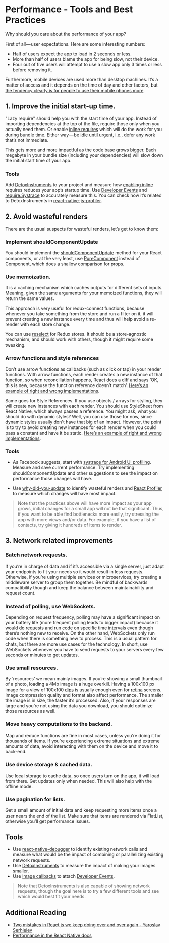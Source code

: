 # Performance - Tools and Best Practices

Why should you care about the performance of your app?

First of all — user expectations. Here are some interesting numbers:

* Half of users expect the app to load in 2 seconds or less.
* More than half of users blame the app for being slow, not their device.
* Four out of five users will attempt to use a slow app only 3 times or less before removing it.

Furthermore, mobile devices are used more than desktop machines. It’s a matter of access and it depends on the time of day and other factors, but [the tendency clearly is for people to use their mobile phones more](https://techjury.net/stats-about/mobile-vs-desktop-usage/).

## 1. Improve the initial start-up time.
"Lazy require" should help you with the start time of your app. Instead of importing dependencies at the top of the file, require those only when you actually need them.
Or enable [inline requires](https://facebook.github.io/react-native/docs/performance#adding-a-packager-config-file) which will do the work for you during bundle time. Either way — be [idle until urgent](https://philipwalton.com/articles/idle-until-urgent/), i.e., defer any work that’s not immediate.

This gets more and more impactful as the code base grows bigger. Each megabyte in your bundle size (including your dependencies) will slow down the initial start time of your app.

### Tools

Add [DetoxInstruments](https://github.com/wix/DetoxInstruments) to your project and measure how [enabling inline](https://facebook.github.io/react-native/docs/performance#adding-a-packager-config-file) requires reduces your app’s startup time.
Use [Developer Events](https://github.com/wix/DetoxInstruments/blob/master/Documentation/DeveloperAPIReferenceEventsJS.md)
and [require.Systrace](https://facebook.github.io/react-native/docs/performance#investigating-the-loaded-modules) to accurately measure this. You can check how it’s related to DetoxInstruments in [react-native-js-profiler](https://github.com/wix-incubator/react-native-js-profiler/blob/master/src/JSPerfProfiler.js#L77-L99).

## 2. Avoid wasteful renders

There are the usual suspects for wasteful renders, let’s get to know them:

### Implement shouldComponentUpdate

You should implement the [shouldComponentUpdate](https://reactjs.org/docs/react-component.html#shouldcomponentupdate) method for your React components,
or at the very least, use [PureComponent](https://reactjs.org/docs/react-api.html#reactpurecomponent) instead of Component, which does a shallow comparison for props.

### Use memoization.

It is a caching mechanism which caches outputs for different sets of inputs. Meaning, given the same arguments for your memoized functions, they will return the same values.

This approach is very useful for redux-connect functions, because whenever you take something from the store and run a filter on it, it will prevent creating a new instance every time and thus will help avoid a re-render with each store change.

You can use [reselect](https://github.com/reduxjs/reselect) for Redux stores.
It should be a store-agnostic mechanism, and should work with others, though it might require some tweaking.


### Arrow functions and style references

Don’t use arrow functions as callbacks (such as click or tap) in your render functions.
With arrow functions, each render creates a new instance of that function,
so when reconciliation happens, React does a diff and says ‘OK, this is new,
because the function reference doesn’t match’. [Here’s an example of right and wrong implementations](https://gist.github.com/mbardauskas/da5a7b2d8d296645102ba974fd4c368f).

Same goes for Style References. If you use objects / arrays for styling, they will create new instances with each render. You should use StyleSheet from React Native, which always passes a reference. You might ask, what you should do with dynamic styles? Well, you can use those for now, since dynamic styles usually don't have that big of an impact. However, the point is to try to avoid creating new instances for each render when you could pass a constant and have it be static.
[Here’s an example of right and wrong implementations](https://gist.github.com/mbardauskas/54637d8f91f68aa42fc551481ad69f2b).

### Tools

* As Facebook suggests, start with [systrace for Android UI profiling](https://facebook.github.io/react-native/docs/performance#profiling-android-ui-performance-with-systrace). Measure and save current performance. Try implementing shouldComponentUpdate and other suggestions to see the impact on performance those changes will have.

* Use [why-did-you-update](https://github.com/maicki/why-did-you-update) to identify wasteful renders and [React Profiler](https://reactjs.org/blog/2018/09/10/introducing-the-react-profiler.html) to measure which changes will have most impact.

> Note that the practices above will have more impact as your app grows, initial changes for a small app will not be that significant. Thus, if you want to be able find bottlenecks more easily, try stressing the app with more views and/or data. For example, if you have a list of contacts, try giving it hundreds of items to render.

## 3. Network related improvements

### Batch network requests.

If you’re in charge of data and if it’s accessible via a single server, just adapt your endpoints to fit your needs so it would result in less requests. Otherwise, if you’re using multiple services or microservices, try creating a middleware server to group them together. Be mindful of backwards compatibility though and keep the balance between maintainability and request count.

### Instead of polling, use WebSockets.

Depending on request frequency, polling may have a significant impact on your battery life
(more frequent polling leads to bigger impact) because it would do requests and run code on specific time intervals even though there’s nothing new to receive. On the other hand, WebSockets only run code when there is something new to process. This is a usual pattern for chats, but there are more use cases for the technology. In short, use WebSockets whenever you have to send requests to your servers every few seconds or minutes to get updates.

### Use small resources.

By ‘resources’ we mean mainly images. If you’re showing a small thumbnail of a photo,
loading a 4Mb image is a huge overkill.
Having a 100x100 px image for a view of 100x100 [dips](https://en.wikipedia.org/wiki/Device-independent_pixel) is usually enough even for [retina](https://en.wikipedia.org/wiki/Retina_display) screens. Image compression quality and format also affect performance. The smaller the image is in size, the faster it’s processed. Also, if your responses are large and you’re not using the data you download, you should optimize those resources as well.

### Move heavy computations to the backend.

Map and reduce functions are fine in most cases, unless you’re doing it for thousands of items. If you’re experiencing extreme situations and extreme amounts of data, avoid interacting with them on the device and move it to back-end.

### Use device storage & cached data.

Use local storage to cache data, so once users turn on the app, it will load from there. Get updates only when needed. This will also help with the offline mode.

### Use pagination for lists.

Get a small amount of initial data and keep requesting more items once a user nears the end of the list. Make sure that items are rendered via FlatList, otherwise you’ll get performance issues.

## Tools

* Use [react-native-debugger](https://github.com/jhen0409/react-native-debugger) to identify existing network calls and measure what would be the impact of combining or parallelizing existing network requests.
* Use [DetoxInstruments](https://github.com/wix/DetoxInstruments) to measure the impact of making your images smaller.
* Use [Image callbacks](https://facebook.github.io/react-native/docs/image#onloadend) to attach [Developer Events](https://github.com/wix/DetoxInstruments/blob/master/Documentation/DeveloperAPIReferenceEventsJS.md).

> Note that DetoxInstruments is also capable of showing network requests, though the goal here is to try a few different tools and see which would best fit your needs.

## Additional Reading

* [Two mistakes in React.js we keep doing over and over again - Yaroslav Serhieiev](https://medium.com/wix-engineering/two-mistakes-in-react-js-we-keep-doing-over-and-over-again-b1aea20fb3f0)
* [Performance in the React Native docs](https://facebook.github.io/react-native/docs/next/performance)
